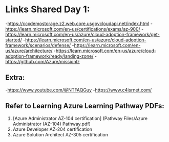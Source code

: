 # Links Shared Day 1:

-<https://ccxdemostorage.z2.web.core.usgovcloudapi.net/index.html>
-<https://learn.microsoft.com/en-us/certifications/exams/az-900/>
-<https://learn.microsoft.com/en-us/azure/cloud-adoption-framework/get-started/>
-<https://learn.microsoft.com/en-us/azure/cloud-adoption-framework/scenarios/defense/>
-<https://learn.microsoft.com/en-us/azure/architecture/>
-<https://learn.microsoft.com/en-us/azure/cloud-adoption-framework/ready/landing-zone/>
-<https://github.com/Azure/missionlz>

## Extra:
-<https://www.youtube.com/@NTFAQGuy>
-<https://www.c4isrnet.com/>

## Refer to Learning Azure Learning Pathway PDFs:

1. [Azure Administrator AZ-104 certification] (Pathway Files/Azure Administrator (AZ-104) Pathway.pdf)
2. Azure Developer AZ-204 certification
3. Azure Solution Architect AZ-305 certification
